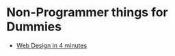 # Non-Programmer things for Dummies

* [Web Design in 4 minutes](http://jgthms.com/web-design-in-4-minutes/)
